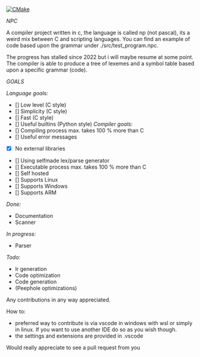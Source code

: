 [![CMake](https://github.com/m-heim/Npc/actions/workflows/cmake.yml/badge.svg)](https://github.com/m-heim/Npc/actions/workflows/cmake.yml)

*NPC*

A compiler project written in c, the language is called np (not pascal), its a weird mix between C and scripting languages.
You can find an example of code based upon the grammar under ./src/test_program.npc.

The progress has stalled since 2022 but i will maybe resume at some point.
The compiler is able to produce a tree of lexemes and a symbol table based upon a specific grammar (code).

*GOALS*

*Language goals:*
- [] Low level (C style)
- [] Simplicity (C style)
- [] Fast (C style)
- [] Useful builtins (Python style)
*Compiler goals:*
- [] Compiling process max. takes 100 % more than C
- [] Useful error messages
- [x] No external libraries
- [] Using selfmade lex/parse generator
- [] Executable process max. takes 100 % more than C
- [] Self hosted
- [] Supports Linux
- [] Supports Windows
- [] Supports ARM

*Done:*

- Documentation
- Scanner

*In progress:*
- Parser
  
*Todo:*
- Ir generation
- Code optimization
- Code generation
- (Peephole optimizations)

Any contributions in any way appreciated.

How to:
- preferred way to contribute is via vscode in windows with wsl or simply in linux. If you want to use another IDE do so as you wish though.
- the settings and extensions are provided in .vscode

Would really appreciate to see a pull request from you